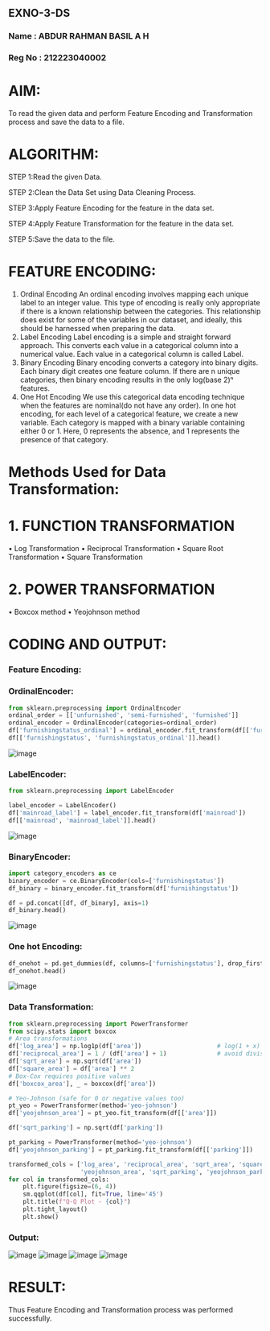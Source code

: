 ## EXNO-3-DS
### Name : ABDUR RAHMAN BASIL A H
### Reg No : 212223040002
# AIM:
To read the given data and perform Feature Encoding and Transformation process and save the data to a file.

# ALGORITHM:
STEP 1:Read the given Data.

STEP 2:Clean the Data Set using Data Cleaning Process.

STEP 3:Apply Feature Encoding for the feature in the data set.

STEP 4:Apply Feature Transformation for the feature in the data set.

STEP 5:Save the data to the file.

# FEATURE ENCODING:
1. Ordinal Encoding
An ordinal encoding involves mapping each unique label to an integer value. This type of encoding is really only appropriate if there is a known relationship between the categories. This relationship does exist for some of the variables in our dataset, and ideally, this should be harnessed when preparing the data.
2. Label Encoding
Label encoding is a simple and straight forward approach. This converts each value in a categorical column into a numerical value. Each value in a categorical column is called Label.
3. Binary Encoding
Binary encoding converts a category into binary digits. Each binary digit creates one feature column. If there are n unique categories, then binary encoding results in the only log(base 2)ⁿ features.
4. One Hot Encoding
We use this categorical data encoding technique when the features are nominal(do not have any order). In one hot encoding, for each level of a categorical feature, we create a new variable. Each category is mapped with a binary variable containing either 0 or 1. Here, 0 represents the absence, and 1 represents the presence of that category.

# Methods Used for Data Transformation:
  # 1. FUNCTION TRANSFORMATION
• Log Transformation
• Reciprocal Transformation
• Square Root Transformation
• Square Transformation
  # 2. POWER TRANSFORMATION
• Boxcox method
• Yeojohnson method

# CODING AND OUTPUT:
### Feature Encoding:
### OrdinalEncoder:
```py
from sklearn.preprocessing import OrdinalEncoder
ordinal_order = [['unfurnished', 'semi-furnished', 'furnished']]
ordinal_encoder = OrdinalEncoder(categories=ordinal_order)
df['furnishingstatus_ordinal'] = ordinal_encoder.fit_transform(df[['furnishingstatus']])
df[['furnishingstatus', 'furnishingstatus_ordinal']].head()
```
![image](https://github.com/user-attachments/assets/1f564263-30ce-4959-8d45-26906b89eb17)
### LabelEncoder:
```py
from sklearn.preprocessing import LabelEncoder

label_encoder = LabelEncoder()
df['mainroad_label'] = label_encoder.fit_transform(df['mainroad'])
df[['mainroad', 'mainroad_label']].head()
```
![image](https://github.com/user-attachments/assets/01dc304f-8e97-41d3-b842-490f696cc1e1)
### BinaryEncoder:
```py
import category_encoders as ce
binary_encoder = ce.BinaryEncoder(cols=['furnishingstatus'])
df_binary = binary_encoder.fit_transform(df['furnishingstatus'])

df = pd.concat([df, df_binary], axis=1)
df_binary.head()
```
![image](https://github.com/user-attachments/assets/b28075a6-766e-407d-b949-97dee39e92d3)
### One hot Encoding:
```py
df_onehot = pd.get_dummies(df, columns=['furnishingstatus'], drop_first=True)
df_onehot.head()
```
![image](https://github.com/user-attachments/assets/79072708-3362-4d8b-9d86-e8f3edf167b5)

### Data Transformation:
```py
from sklearn.preprocessing import PowerTransformer
from scipy.stats import boxcox
# Area transformations
df['log_area'] = np.log1p(df['area'])                     # log(1 + x)
df['reciprocal_area'] = 1 / (df['area'] + 1)              # avoid division by zero
df['sqrt_area'] = np.sqrt(df['area'])
df['square_area'] = df['area'] ** 2
# Box-Cox requires positive values
df['boxcox_area'], _ = boxcox(df['area'])

# Yeo-Johnson (safe for 0 or negative values too)
pt_yeo = PowerTransformer(method='yeo-johnson')
df['yeojohnson_area'] = pt_yeo.fit_transform(df[['area']])

df['sqrt_parking'] = np.sqrt(df['parking'])

pt_parking = PowerTransformer(method='yeo-johnson')
df['yeojohnson_parking'] = pt_parking.fit_transform(df[['parking']])

transformed_cols = ['log_area', 'reciprocal_area', 'sqrt_area', 'square_area', 'boxcox_area', 
                    'yeojohnson_area', 'sqrt_parking', 'yeojohnson_parking']
for col in transformed_cols:
    plt.figure(figsize=(6, 4))
    sm.qqplot(df[col], fit=True, line='45')
    plt.title(f"Q-Q Plot - {col}")
    plt.tight_layout()
    plt.show()
```
### Output:
![image](https://github.com/user-attachments/assets/69b3bf16-2161-4aae-9944-936c1d335d43)
![image](https://github.com/user-attachments/assets/0a4d3372-db7e-492b-8262-9c8b6a9fcc85)
![image](https://github.com/user-attachments/assets/662332a3-3d99-4087-a1c2-5e9ab4780400)
![image](https://github.com/user-attachments/assets/ae07a454-d470-4a8e-8265-4e9399d512af)

# RESULT:
Thus Feature Encoding and Transformation process was performed successfully.
       
